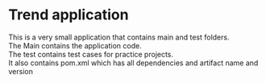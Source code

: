 # Trend application

This is a very small application that contains main and test folders.  
The Main contains the application code.  
The test contains test cases for practice projects.  
It also contains pom.xml which has all dependencies and artifact name and version

